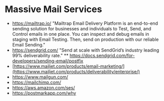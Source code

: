 # Massive Mail Services

* https://mailtrap.io/ "Mailtrap Email Delivery Platform is an end-to-end sending solution for businesses and individuals to Test, Send, and Control emails in one place. You can inspect and debug emails in staging with Email Testing. Then, send on production with our reliable Email Sending."
* https://sendgrid.com/ "Send at scale with SendGrid’s industry leading 99% deliverability rate."
  ** https://docs.sendgrid.com/for-developers/sending-email/postfix 
* [https://www.mailjet.com/products/email-marketing/](https://www.mailjet.com/products/deliverability/enterprise/)
* https://www.mailgun.com/
* https://mailchimp.com/
* https://aws.amazon.com/ses/
* https://postmarkapp.com/why 
